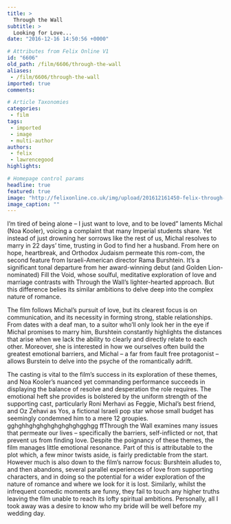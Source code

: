 ```yaml
---
title: >
  Through the Wall
subtitle: >
  Looking for Love...
date: "2016-12-16 14:50:56 +0000"

# Attributes from Felix Online V1
id: "6606"
old_path: /film/6606/through-the-wall
aliases:
 - /film/6606/through-the-wall
imported: true
comments:

# Article Taxonomies
categories:
 - film
tags:
 - imported
 - image
 - multi-author
authors:
 - felix
 - lawrencegood
highlights:

# Homepage control params
headline: true
featured: true
image: "http://felixonline.co.uk/img/upload/201612161450-felix-through-the-wall-laavor-et-hakir-venice.jpg"
image_caption: ""
---
```


I’m tired of being alone – I just want to love, and to be loved” laments Michal (Noa Kooler), voicing a complaint that many Imperial students share. Yet instead of just drowning her sorrows like the rest of us, Michal resolves to marry in 22 days’ time, trusting in God to find her a husband. From here on hope, heartbreak, and Orthodox Judaism permeate this rom-com, the second feature from Israeli-American director Rama Burshtein. It’s a significant tonal departure from her award-winning debut (and Golden Lion-nominated) Fill the Void, whose soulful, meditative exploration of love and marriage contrasts with Through the Wall’s lighter-hearted approach. But this difference belies its similar ambitions to delve deep into the complex nature of romance.

The film follows Michal’s pursuit of love, but its clearest focus is on communication, and its necessity in forming strong, stable relationships. From dates with a deaf man, to a suitor who’ll only look her in the eye if Michal promises to marry him, Burshtein constantly highlights the distances that arise when we lack the ability to clearly and directly relate to each other. Moreover, she is interested in how we ourselves often build the greatest emotional barriers, and Michal – a far from fault free protagonist – allows Burstein to delve into the psyche of the romantically adrift.

The casting is vital to the film’s success in its exploration of these themes, and Noa Kooler’s nuanced yet commanding performance succeeds in displaying the balance of resolve and desperation the role requires. The emotional heft she provides is bolstered by the uniform strength of the supporting cast, particularly Roni Merhavi as Feggie, Michal’s best friend, and Oz Zehavi as Yos, a fictional Israeli pop star whose small budget has seemingly condemned him to a mere 12 groupies. gghghhghghghghghghghgghgg     ffThrough the Wall examines many issues that permeate our lives – specifically the barriers, self-inflicted or not, that prevent us from finding love. Despite the poignancy of these themes, the film manages little emotional resonance. Part of this is attributable to the plot which, a few minor twists aside, is fairly predictable from the start. However much is also down to the film’s narrow focus: Burshtein alludes to, and then abandons, several parallel experiences of love from supporting characters, and in doing so the potential for a wider exploration of the nature of romance and where we look for it is lost. Similarly, whilst the infrequent comedic moments are funny, they fail to touch any higher truths leaving the film unable to reach its lofty spiritual ambitions. Personally, all I took away was a desire to know who my bride will be well before my wedding day.
